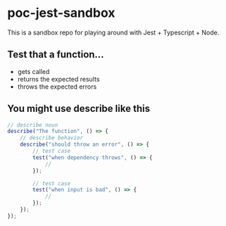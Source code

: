 # poc-jest-sandbox

This is a sandbox repo for playing around with Jest + Typescript + Node.

## Test that a function...

- gets called
- returns the expected results
- throws the expected errors

## You might use describe like this

```typescript
// describe noun
describe("The function", () => {
    // describe behavior
    describe("should throw an error", () => {
        // test case
        test("when dependency throws", () => {
            //
        });

        // test case
        test("when input is bad", () => {
            //
        });
    });
});
```